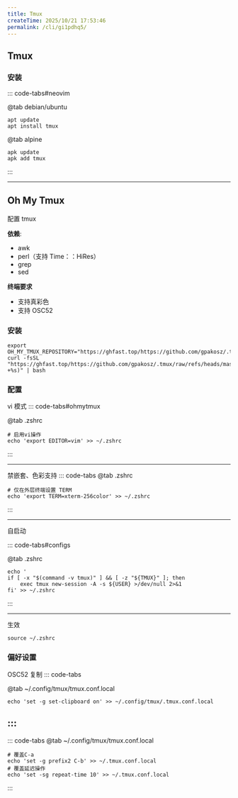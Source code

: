 ```yaml
---
title: Tmux
createTime: 2025/10/21 17:53:46
permalink: /cli/gi1pdhq5/
---
```

## Tmux

### 安装

::: code-tabs#neovim

@tab debian/ubuntu
```shell
apt update
apt install tmux
```


@tab alpine

```shell
apk update
apk add tmux
```

:::


---
## Oh My Tmux
配置 tmux

**依赖**:  
- awk
- perl（支持 Time：：HiRes）
- grep
- sed

**终端要求**
- 支持真彩色
- 支持 OSC52


### 安装

```shell
export OH_MY_TMUX_REPOSITORY="https://ghfast.top/https://github.com/gpakosz/.tmux.git"
curl -fsSL "https://ghfast.top/https://github.com/gpakosz/.tmux/raw/refs/heads/master/install.sh#$(date +%s)" | bash
```


### 配置
vi 模式
::: code-tabs#ohmytmux

@tab .zshrc

```shell
# 启用vi操作
echo 'export EDITOR=vim' >> ~/.zshrc
```

:::

---

禁嵌套、色彩支持
::: code-tabs
@tab .zshrc
```shell
# 仅在外层终端设置 TERM
echo 'export TERM=xterm-256color' >> ~/.zshrc
```


:::

---

自启动

::: code-tabs#configs

@tab .zshrc

```shell
echo '
if [ -x "$(command -v tmux)" ] && [ -z "${TMUX}" ]; then
    exec tmux new-session -A -s ${USER} >/dev/null 2>&1
fi' >> ~/.zshrc
```

:::

---
生效
```shell
source ~/.zshrc
```



### 偏好设置

OSC52 复制
::: code-tabs

@tab ~/.config/tmux/tmux.conf.local

```shell
echo 'set -g set-clipboard on' >> ~/.config/tmux/.tmux.conf.local
```

:::
---

::: code-tabs
@tab ~/.config/tmux/tmux.conf.local

```shell
# 覆盖C-a
echo 'set -g prefix2 C-b' >> ~/.tmux.conf.local
# 覆盖延迟操作
echo 'set -sg repeat-time 10' >> ~/.tmux.conf.local
```
:::
